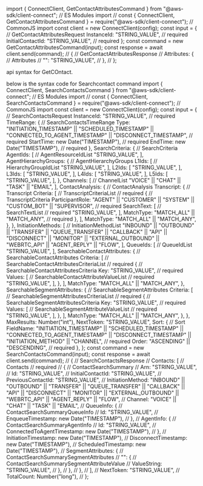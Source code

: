 import { ConnectClient, GetContactAttributesCommand } from "@aws-sdk/client-connect"; // ES Modules import
// const { ConnectClient, GetContactAttributesCommand } = require("@aws-sdk/client-connect"); // CommonJS import
const client = new ConnectClient(config);
const input = { // GetContactAttributesRequest
  InstanceId: "STRING_VALUE", // required
  InitialContactId: "STRING_VALUE", // required
};
const command = new GetContactAttributesCommand(input);
const response = await client.send(command);
// { // GetContactAttributesResponse
//   Attributes: { // Attributes
//     "<keys>": "STRING_VALUE",
//   },
// };

api syntax for GetCOntact.

below is the syntax code for Searchcontact command
import { ConnectClient, SearchContactsCommand } from "@aws-sdk/client-connect"; // ES Modules import
// const { ConnectClient, SearchContactsCommand } = require("@aws-sdk/client-connect"); // CommonJS import
const client = new ConnectClient(config);
const input = { // SearchContactsRequest
  InstanceId: "STRING_VALUE", // required
  TimeRange: { // SearchContactsTimeRange
    Type: "INITIATION_TIMESTAMP" || "SCHEDULED_TIMESTAMP" || "CONNECTED_TO_AGENT_TIMESTAMP" || "DISCONNECT_TIMESTAMP", // required
    StartTime: new Date("TIMESTAMP"), // required
    EndTime: new Date("TIMESTAMP"), // required
  },
  SearchCriteria: { // SearchCriteria
    AgentIds: [ // AgentResourceIdList
      "STRING_VALUE",
    ],
    AgentHierarchyGroups: { // AgentHierarchyGroups
      L1Ids: [ // HierarchyGroupIdList
        "STRING_VALUE",
      ],
      L2Ids: [
        "STRING_VALUE",
      ],
      L3Ids: [
        "STRING_VALUE",
      ],
      L4Ids: [
        "STRING_VALUE",
      ],
      L5Ids: [
        "STRING_VALUE",
      ],
    },
    Channels: [ // ChannelList
      "VOICE" || "CHAT" || "TASK" || "EMAIL",
    ],
    ContactAnalysis: { // ContactAnalysis
      Transcript: { // Transcript
        Criteria: [ // TranscriptCriteriaList // required
          { // TranscriptCriteria
            ParticipantRole: "AGENT" || "CUSTOMER" || "SYSTEM" || "CUSTOM_BOT" || "SUPERVISOR", // required
            SearchText: [ // SearchTextList // required
              "STRING_VALUE",
            ],
            MatchType: "MATCH_ALL" || "MATCH_ANY", // required
          },
        ],
        MatchType: "MATCH_ALL" || "MATCH_ANY",
      },
    },
    InitiationMethods: [ // InitiationMethodList
      "INBOUND" || "OUTBOUND" || "TRANSFER" || "QUEUE_TRANSFER" || "CALLBACK" || "API" || "DISCONNECT" || "MONITOR" || "EXTERNAL_OUTBOUND" || "WEBRTC_API" || "AGENT_REPLY" || "FLOW",
    ],
    QueueIds: [ // QueueIdList
      "STRING_VALUE",
    ],
    SearchableContactAttributes: { // SearchableContactAttributes
      Criteria: [ // SearchableContactAttributesCriteriaList // required
        { // SearchableContactAttributesCriteria
          Key: "STRING_VALUE", // required
          Values: [ // SearchableContactAttributeValueList // required
            "STRING_VALUE",
          ],
        },
      ],
      MatchType: "MATCH_ALL" || "MATCH_ANY",
    },
    SearchableSegmentAttributes: { // SearchableSegmentAttributes
      Criteria: [ // SearchableSegmentAttributesCriteriaList // required
        { // SearchableSegmentAttributesCriteria
          Key: "STRING_VALUE", // required
          Values: [ // SearchableSegmentAttributeValueList // required
            "STRING_VALUE",
          ],
        },
      ],
      MatchType: "MATCH_ALL" || "MATCH_ANY",
    },
  },
  MaxResults: Number("int"),
  NextToken: "STRING_VALUE",
  Sort: { // Sort
    FieldName: "INITIATION_TIMESTAMP" || "SCHEDULED_TIMESTAMP" || "CONNECTED_TO_AGENT_TIMESTAMP" || "DISCONNECT_TIMESTAMP" || "INITIATION_METHOD" || "CHANNEL", // required
    Order: "ASCENDING" || "DESCENDING", // required
  },
};
const command = new SearchContactsCommand(input);
const response = await client.send(command);
// { // SearchContactsResponse
//   Contacts: [ // Contacts // required
//     { // ContactSearchSummary
//       Arn: "STRING_VALUE",
//       Id: "STRING_VALUE",
//       InitialContactId: "STRING_VALUE",
//       PreviousContactId: "STRING_VALUE",
//       InitiationMethod: "INBOUND" || "OUTBOUND" || "TRANSFER" || "QUEUE_TRANSFER" || "CALLBACK" || "API" || "DISCONNECT" || "MONITOR" || "EXTERNAL_OUTBOUND" || "WEBRTC_API" || "AGENT_REPLY" || "FLOW",
//       Channel: "VOICE" || "CHAT" || "TASK" || "EMAIL",
//       QueueInfo: { // ContactSearchSummaryQueueInfo
//         Id: "STRING_VALUE",
//         EnqueueTimestamp: new Date("TIMESTAMP"),
//       },
//       AgentInfo: { // ContactSearchSummaryAgentInfo
//         Id: "STRING_VALUE",
//         ConnectedToAgentTimestamp: new Date("TIMESTAMP"),
//       },
//       InitiationTimestamp: new Date("TIMESTAMP"),
//       DisconnectTimestamp: new Date("TIMESTAMP"),
//       ScheduledTimestamp: new Date("TIMESTAMP"),
//       SegmentAttributes: { // ContactSearchSummarySegmentAttributes
//         "<keys>": { // ContactSearchSummarySegmentAttributeValue
//           ValueString: "STRING_VALUE",
//         },
//       },
//     },
//   ],
//   NextToken: "STRING_VALUE",
//   TotalCount: Number("long"),
// };

